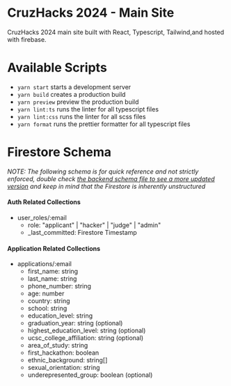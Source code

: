 # CruzHacks 2024 - Main Site

CruzHacks 2024 main site built with React, Typescript, Tailwind,and hosted with firebase.

# Available Scripts

- `yarn start` starts a development server
- `yarn build` creates a production build
- `yarn preview` preview the production build
- `yarn lint:ts` runs the linter for all typescript files
- `yarn lint:css` runs the linter for all scss files
- `yarn format` runs the prettier formatter for all typescript files

# Firestore Schema

_NOTE: The following schema is for quick reference and not strictly enforced, double check [the backend schema file to see a more updated version](https://github.com/CruzHacks/cruzhacks-2024-backend/blob/development/functions/src/utils/schema.ts) and keep in mind that the Firestore is inherently unstructured_

#### Auth Related Collections

- user_roles/:email
  - role: "applicant" | "hacker" | "judge" | "admin"
  - \_last_committed: Firestore Timestamp

#### Application Related Collections

- applications/:email
  - first_name: string
  - last_name: string
  - phone_number: string
  - age: number
  - country: string
  - school: string
  - education_level: string
  - graduation_year: string (optional)
  - highest_education_level: string (optional)
  - ucsc_college_affiliation: string (optional)
  - area_of_study: string
  - first_hackathon: boolean
  - ethnic_background: string[]
  - sexual_orientation: string
  - underepresented_group: boolean (optional)
